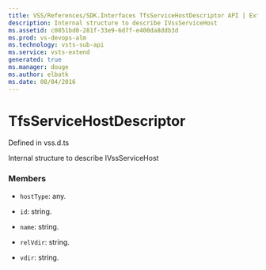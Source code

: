 ```yaml
---
title: VSS/References/SDK.Interfaces TfsServiceHostDescriptor API | Extensions for Visual Studio Team Services
description: Internal structure to describe IVssServiceHost
ms.assetid: c0851bd0-281f-33e9-6d7f-e400da8ddb3d
ms.prod: vs-devops-alm
ms.technology: vsts-sub-api
ms.service: vsts-extend
generated: true
ms.manager: douge
ms.author: elbatk
ms.date: 08/04/2016
---
```


# TfsServiceHostDescriptor

Defined in vss.d.ts


Internal structure to describe IVssServiceHost 

### Members

* `hostType`: any. 

* `id`: string. 

* `name`: string. 

* `relVdir`: string. 

* `vdir`: string. 

